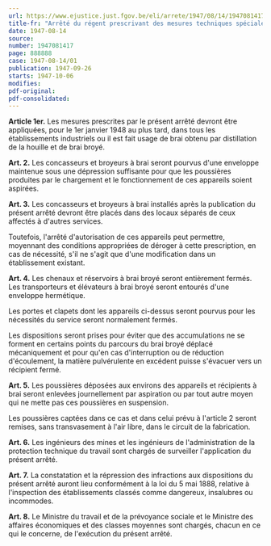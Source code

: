 ```yaml
---
url: https://www.ejustice.just.fgov.be/eli/arrete/1947/08/14/1947081417/justel
title-fr: "Arrêté du régent prescrivant des mesures techniques spéciales applicables dans les établissements ou il est fait usage de brai broyé."
date: 1947-08-14
source:
number: 1947081417
page: 888888
case: 1947-08-14/01
publication: 1947-09-26
starts: 1947-10-06
modifies:
pdf-original:
pdf-consolidated:
---
```


**Article 1er.** Les mesures prescrites par le présent arrêté devront être appliquées, pour le 1er janvier 1948 au plus tard, dans tous les établissements industriels ou il est fait usage de brai obtenu par distillation de la houille et de brai broyé.

**Art. 2.** Les concasseurs et broyeurs à brai seront pourvus d'une enveloppe maintenue sous une dépression suffisante pour que les poussières produites par le chargement et le fonctionnement de ces appareils soient aspirées.

**Art. 3.** Les concasseurs et broyeurs à brai installés après la publication du présent arrêté devront être placés dans des locaux séparés de ceux affectés à d'autres services.

Toutefois, l'arrêté d'autorisation de ces appareils peut permettre, moyennant des conditions appropriées de déroger à cette prescription, en cas de nécessité, s'il ne s'agit que d'une modification dans un établissement existant.

**Art. 4.** Les chenaux et réservoirs à brai broyé seront entièrement fermés. Les transporteurs et élévateurs à brai broyé seront entourés d'une enveloppe hermétique.

Les portes et clapets dont les appareils ci-dessus seront pourvus pour les nécessités du service seront normalement fermés.

Les dispositions seront prises pour éviter que des accumulations ne se forment en certains points du parcours du brai broyé déplacé mécaniquement et pour qu'en cas d'interruption ou de réduction d'écoulement, la matière pulvérulente en excédent puisse s'évacuer vers un récipient fermé.

**Art. 5.** Les poussières déposées aux environs des appareils et récipients à brai seront enlevées journellement par aspiration ou par tout autre moyen qui ne mette pas ces poussières en suspension.

Les poussières captées dans ce cas et dans celui prévu à l'article 2 seront remises, sans transvasement à l'air libre, dans le circuit de la fabrication.

**Art. 6.** Les ingénieurs des mines et les ingénieurs de l'administration de la protection technique du travail sont chargés de surveiller l'application du présent arrêté.

**Art. 7.** La constatation et la répression des infractions aux dispositions du présent arrêté auront lieu conformément à la loi du 5 mai 1888, relative à l'inspection des établissements classés comme dangereux, insalubres ou incommodes.

**Art. 8.** Le Ministre du travail et de la prévoyance sociale et le Ministre des affaires économiques et des classes moyennes sont chargés, chacun en ce qui le concerne, de l'exécution du présent arrêté.
